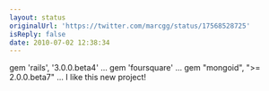```yaml
---
layout: status
originalUrl: 'https://twitter.com/marcgg/status/17568528725'
isReply: false
date: 2010-07-02 12:38:34
---
```


gem 'rails', '3.0.0.beta4' ... gem 'foursquare' ... gem "mongoid", "&gt;= 2.0.0.beta7" ... I like this new project!
